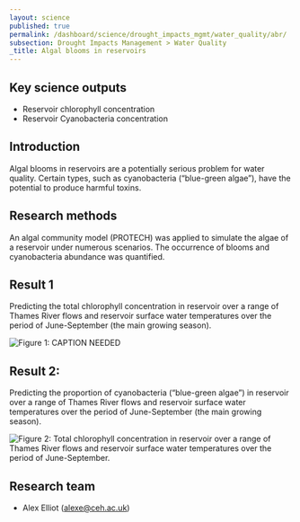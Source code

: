 ```yaml
---
layout: science
published: true
permalink: /dashboard/science/drought_impacts_mgmt/water_quality/abr/
subsection: Drought Impacts Management > Water Quality
_title: Algal blooms in reservoirs
---
```


## Key science outputs

* Reservoir chlorophyll concentration
* Reservoir Cyanobacteria concentration

## Introduction

Algal blooms in reservoirs are a potentially serious problem for water quality.  Certain types, such as cyanobacteria (“blue-green algae”), have the potential to produce harmful toxins.

## Research methods

An algal community model (PROTECH) was applied to simulate the algae of a reservoir under numerous scenarios.  The occurrence of blooms and cyanobacteria abundance was quantified.

## Result 1

Predicting the total chlorophyll concentration in reservoir over a range of Thames River flows and reservoir surface water temperatures over the period of June-September (the main growing season).

![Figure 1: CAPTION NEEDED]({{site.baseurl}}/assets/img/Alex1.jpg)

## Result 2: 	

Predicting the proportion of cyanobacteria (“blue-green algae”) in reservoir over a range of Thames River flows and reservoir surface water temperatures over the period of June-September (the main growing season).

![Figure 2: Total chlorophyll concentration in reservoir over a range of Thames River flows and reservoir surface water temperatures over the period of June-September.]({{site.baseurl}}/assets/img/Alex2.jpeg)


## Research team

* Alex Elliot (alexe@ceh.ac.uk)
